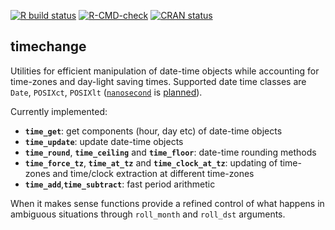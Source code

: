 <!-- badges: start -->
[![R build status](https://github.com/vspinu/timechange/workflows/R-CMD-check/badge.svg)](https://github.com/vspinu/timechange/actions)
[![R-CMD-check](https://github.com/vspinu/timechange/actions/workflows/R-CMD-check.yaml/badge.svg)](https://github.com/vspinu/timechange/actions/workflows/R-CMD-check.yaml)
[![CRAN status](https://www.r-pkg.org/badges/version/timechange)](https://CRAN.R-project.org/package=timechange)
<!-- badges: end -->

## timechange

Utilities for efficient manipulation of date-time objects while accounting for time-zones and day-light saving times. Supported date time classes are `Date`, `POSIXct`, `POSIXlt` ([`nanosecond`](https://cran.r-project.org/package=nanotime) is [planned](https://github.com/vspinu/timechange/issues/1)).

Currently implemented:

 - __`time_get`__: get components (hour, day etc) of date-time objects
 - __`time_update`__: update date-time objects
 - __`time_round`__, __`time_ceiling`__ and __`time_floor`__: date-time rounding methods
 - __`time_force_tz`__, __`time_at_tz`__ and __`time_clock_at_tz`__: updating of time-zones and time/clock extraction at different time-zones
 - __`time_add`__,__`time_subtract`__: fast period arithmetic

When it makes sense functions provide a refined control of what happens in ambiguous situations through `roll_month` and `roll_dst` arguments.
